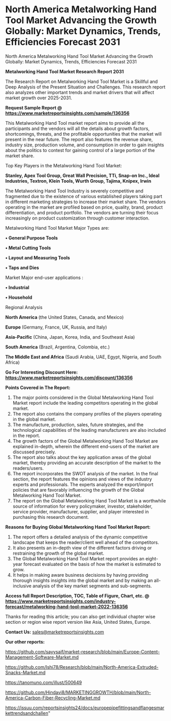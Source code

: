 # North America Metalworking Hand Tool Market Advancing the Growth Globally: Market Dynamics, Trends, Efficiencies Forecast 2031
North America Metalworking Hand Tool Market Advancing the Growth Globally: Market Dynamics, Trends, Efficiencies Forecast 2031

<strong>Metalworking Hand Tool Market Research Report 2031</strong>

The Research Report on Metalworking Hand Tool Market is a Skillful and Deep Analysis of the Present Situation and Challenges. This research report also analyzes other important trends and market drivers that will affect market growth over 2025-2031.

<strong>Request Sample Report @ <a href=https://www.marketreportsinsights.com/sample/136356>https://www.marketreportsinsights.com/sample/136356</a></strong>

This Metalworking Hand Tool market report aims to provide all the participants and the vendors will all the details about growth factors, shortcomings, threats, and the profitable opportunities that the market will present in the near future. The report also features the revenue share, industry size, production volume, and consumption in order to gain insights about the politics to contest for gaining control of a large portion of the market share.

Top Key Players in the Metalworking Hand Tool Market:

<strong>Stanley, Apex Tool Group, Great Wall Precision, TTi, Snap-on Inc., Ideal Industries, Textron, Klein Tools, Wurth Group, Tajima, Knipex, Irwin</strong>

The Metalworking Hand Tool Industry is severely competitive and fragmented due to the existence of various established players taking part in different marketing strategies to increase their market share. The vendors operating in the market are profiled based on price, quality, brand, product differentiation, and product portfolio. The vendors are turning their focus increasingly on product customization through customer interaction.

Metalworking Hand Tool Market Major Types are:

<strong>• General Purpose Tools

• Metal Cutting Tools

• Layout and Measuring Tools

• Taps and Dies</strong>

Market Major end-user applications :

<strong>• Industrial

• Household</strong>

Regional Analysis

</u><strong><b>North America</b></strong> (the United States, Canada, and Mexico)

<strong><b>Europe </b></strong>(Germany, France, UK, Russia, and Italy)

<strong><b>Asia-Pacific</b></strong> (China, Japan, Korea, India, and Southeast Asia)

<strong><b>South America</b></strong> (Brazil, Argentina, Colombia, etc.)

<strong><b>The Middle East and Africa</b></strong> (Saudi Arabia, UAE, Egypt, Nigeria, and South Africa)

<strong>Go For Interesting Discount Here: <a href=https://www.marketreportsinsights.com/discount/136356>https://www.marketreportsinsights.com/discount/136356</a></strong>

<strong>Points Covered in The Report:</strong>
<ol>
  <li>The major points considered in the Global Metalworking Hand Tool Market report include the leading competitors operating in the global market.</li>
  <li>The report also contains the company profiles of the players operating in the global market.</li>
  <li>The manufacture, production, sales, future strategies, and the technological capabilities of the leading manufacturers are also included in the report.</li>
  <li>The growth factors of the Global Metalworking Hand Tool Market are explained in-depth, wherein the different end-users of the market are discussed precisely.</li>
  <li>The report also talks about the key application areas of the global market, thereby providing an accurate description of the market to the readers/users.</li>
  <li>The report incorporates the SWOT analysis of the market. In the final section, the report features the opinions and views of the industry experts and professionals. The experts analyzed the export/import policies that are favorably influencing the growth of the Global Metalworking Hand Tool Market.</li>
  <li>The report on the Global Metalworking Hand Tool Market is a worthwhile source of information for every policymaker, investor, stakeholder, service provider, manufacturer, supplier, and player interested in purchasing this research document.</li>
</ol>
<strong>Reasons for Buying Global Metalworking Hand Tool Market Report:</strong>

<ol>
  <li>The report offers a detailed analysis of the dynamic competitive landscape that keeps the reader/client well ahead of the competitors.</li>
  <li>It also presents an in-depth view of the different factors driving or restraining the growth of the global market.</li>
  <li>The Global Metalworking Hand Tool Market report provides an eight-year forecast evaluated on the basis of how the market is estimated to grow.</li>
  <li>It helps in making aware business decisions by having providing thorough insights insights into the global market and by making an all-inclusive analysis of the key market segments and sub-segments.</li>
</ol>
<strong>Access full Report Description, TOC, Table of Figure, Chart, etc. @ <a href=https://www.marketreportsinsights.com/industry-forecast/metalworking-hand-tool-market-2022-136356>https://www.marketreportsinsights.com/industry-forecast/metalworking-hand-tool-market-2022-136356</a></strong>


Thanks for reading this article; you can also get individual chapter wise section or region wise report version like Asia, United States, Europe.

<strong>Contact Us:</strong>
sales@marketreportsinsights.com

<strong>Our other reports:</strong>

<a href=https://github.com/sayysaif/market-research/blob/main/Europe-Content-Management-Software-Market.md>https://github.com/sayysaif/market-research/blob/main/Europe-Content-Management-Software-Market.md</a>

<a href=https://github.com/Ishi78/Research/blob/main/North-America-Extruded-Snacks-Market.md>https://github.com/Ishi78/Research/blob/main/North-America-Extruded-Snacks-Market.md</a>

<a href=https://tanomuno.com/illust/500649>https://tanomuno.com/illust/500649</a>

<a href=https://github.com/Hindavi8/MARKETINGGROWTH/blob/main/North-America-Carbon-Fiber-Recycling-Market.md>https://github.com/Hindavi8/MARKETINGGROWTH/blob/main/North-America-Carbon-Fiber-Recycling-Market.md</a>

<a href=https://issuu.com/reportsinsights24/docs/europepipefittingsandflangesmarkettrendsandchallen>https://issuu.com/reportsinsights24/docs/europepipefittingsandflangesmarkettrendsandchallen</a>"
